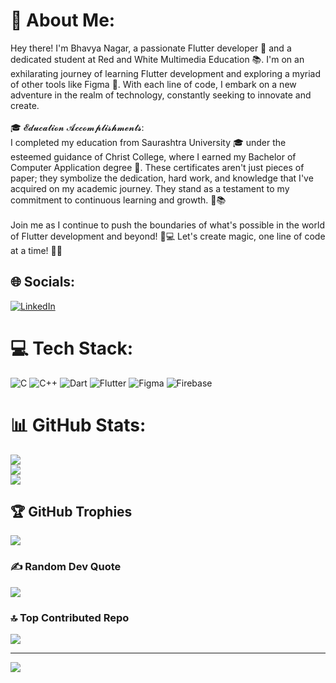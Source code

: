 # 💫 About Me:
Hey there! I'm Bhavya Nagar, a passionate Flutter developer 🦋 and a dedicated student at Red and White Multimedia Education 📚. I'm on an exhilarating journey of learning Flutter development and exploring a myriad of other tools like Figma 🎨. With each line of code, I embark on a new adventure in the realm of technology, constantly seeking to innovate and create.<br><br>🎓 𝓔𝓭𝓾𝓬𝓪𝓽𝓲𝓸𝓷 𝓐𝓬𝓬𝓸𝓶𝓹𝓵𝓲𝓼𝓱𝓶𝓮𝓷𝓽𝓼:<br>I completed my education from Saurashtra University 🎓 under the esteemed guidance of Christ College, where I earned my Bachelor of Computer Application degree 📜. These certificates aren't just pieces of paper; they symbolize the dedication, hard work, and knowledge that I've acquired on my academic journey. They stand as a testament to my commitment to continuous learning and growth. 💪📚<br><br>Join me as I continue to push the boundaries of what's possible in the world of Flutter development and beyond! 🌈💻 Let's create magic, one line of code at a time! 🚀✨


## 🌐 Socials:
[![LinkedIn](https://img.shields.io/badge/LinkedIn-%230077B5.svg?logo=linkedin&logoColor=white)](https://linkedin.com/in/bhavyanagar-flutterdeveloper) 

# 💻 Tech Stack:
![C](https://img.shields.io/badge/c-%2300599C.svg?style=for-the-badge&logo=c&logoColor=white) ![C++](https://img.shields.io/badge/c++-%2300599C.svg?style=for-the-badge&logo=c%2B%2B&logoColor=white) ![Dart](https://img.shields.io/badge/dart-%230175C2.svg?style=for-the-badge&logo=dart&logoColor=white) ![Flutter](https://img.shields.io/badge/Flutter-%2302569B.svg?style=for-the-badge&logo=Flutter&logoColor=white) ![Figma](https://img.shields.io/badge/figma-%23F24E1E.svg?style=for-the-badge&logo=figma&logoColor=white) ![Firebase](https://img.shields.io/badge/Firebase-039BE5?style=for-the-badge&logo=Firebase&logoColor=white)
# 📊 GitHub Stats:
![](https://github-readme-stats.vercel.app/api?username=bhavyaNagar-FlutterDeveloper&theme=radical&hide_border=false&include_all_commits=false&count_private=false)<br/>
![](https://github-readme-streak-stats.herokuapp.com/?user=bhavyaNagar-FlutterDeveloper&theme=radical&hide_border=false)<br/>
![](https://github-readme-stats.vercel.app/api/top-langs/?username=bhavyaNagar-FlutterDeveloper&theme=radical&hide_border=false&include_all_commits=false&count_private=false&layout=compact)

## 🏆 GitHub Trophies
![](https://github-profile-trophy.vercel.app/?username=bhavyaNagar-FlutterDeveloper&theme=radical&no-frame=false&no-bg=false&margin-w=4)

### ✍️ Random Dev Quote
![](https://quotes-github-readme.vercel.app/api?type=horizontal&theme=merko)

### 🔝 Top Contributed Repo
![](https://github-contributor-stats.vercel.app/api?username=bhavyaNagar-FlutterDeveloper&limit=5&theme=dark&combine_all_yearly_contributions=true)

---
[![](https://visitcount.itsvg.in/api?id=bhavyaNagar-FlutterDeveloper&icon=0&color=0)](https://visitcount.itsvg.in)

<!-- Proudly created with GPRM ( https://gprm.itsvg.in ) -->
